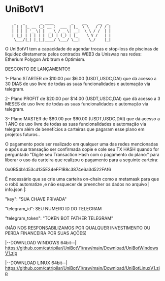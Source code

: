 # UniBotV1
        _   _       _ ____        _    __     __  _ 
       | | | |_ __ (_) __ )  ___ | |_  \ \   / / / |
       | | | | '_ \| |  _ \ / _ \| __|  \ \ / /  | |
       | |_| | | | | | |_) | (_) | |_    \ V /   | |
        \___/|_| |_|_|____/ \___/ \__|    \_/    |_|


O UniBotV1 tem a capacidade de agendar trocas e stop-loss de piscinas de liquidez diretamente pelos contrados WEB3 da Uniswap nas redes:
Etherium Polygon Arbitrum e Optimism.

DESCONTO DE LANÇAMENTO!!

1- Plano STARTER de  $10.00  por  $6.00  (USDT,USDC,DAI) que dá acesso a 30 DIAS de uso livre de todas as suas funcionalidades e automação via telegram.

2- Plano PROFIT de  $20.00  por  $14.00  (USDT,USDC,DAI) que dá acesso a 3 MESES de uso livre de todas as suas funcionalidades e automação via telegram.

3- Plano MASTER de  $80.00  por  $60.00  (USDT,USDC,DAI) que dá acesso a 1 ANO de uso livre de todas as suas funcionalidades e automação via telegram 
além de benefícios a carteiras que pagaram esse plano em projetos futuros..

O pagamento pode ser realizado em qualquer uma das redes mencionadas e após sua transação ser confirmada copie e cole seu TX HASH quando for perguntado "Digite seu Transaction Hash com o pagamento do plano:" para liberar o uso da carteira que realizou o pagamento para a seguinte carteira:

0x0B54b1d53cd135E34eFF1B8c3874e6a3d522FAf6

É necessário que se crie uma carteira on-chain como a metamask para que o robô automatize ,e não esquecer de preencher os dados no arquivo | info.json |:

"key": "SUA CHAVE PRIVADA"

"telegram_id": SEU NUMERO ID DO TELEGRAM

"telegram_token": "TOKEN BOT FATHER TELEGRAM"

(NÃO NOS RESPONSABILIZAMOS POR QUALQUER INVESTIMENTO OU PERDA FINANCEIRA POR SUAS AÇÕES)

|--DOWNLOAD WINDOWS 64bit--|   
https://github.com/catripilar/UniBotV1/raw/main/Download/UniBotWindowsV1.zip

|--DOWNLOAD LINUX 64bit--|   
https://github.com/catripilar/UniBotV1/raw/main/Download/UniBotLinuxV1.zip
